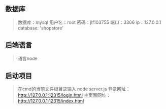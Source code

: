 ## 数据库
> 数据库：mysql
> 用户名：root
> 密码：jlf103755
> 端口：3306
> ip：127.0.0.1
> database: 'shopstore'

## 后端语言
> 语言node


## 启动项目
> 在cmd的当前文件根目录输入 node server.js
> 登录网址：http://127.0.0.1:12315/login.html
> 主页面网址：http://127.0.0.1:12315/index.html